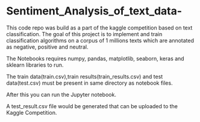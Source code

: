 # Sentiment_Analysis_of_text_data-

This code repo was build as a part of the kaggle competition based on text classification. The goal of this project is to implement and train classification algorithms
on a corpus of 1 millions texts which are annotated as negative, positive and neutral. 


The Notebooks requires numpy, pandas, matplotlib, seaborn, keras and sklearn libraries to run.

The train data(train.csv),train results(train_results.csv) and test data(test.csv) must be present in same directory as notebook files.

After this you can run the Jupyter notebook.

A test_result.csv file would be generated that can be uploaded to the Kaggle Competition.